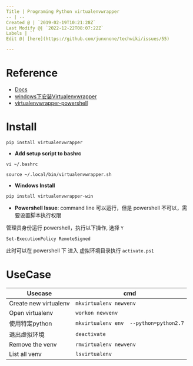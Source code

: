 ```yaml
---
Title | Programing Python virtualenvwrapper
-- | --
Created @ | `2019-02-19T10:21:28Z`
Last Modify @| `2022-12-22T08:07:22Z`
Labels | ``
Edit @| [here](https://github.com/junxnone/techwiki/issues/55)

---
```

# Reference
- [Docs](https://virtualenvwrapper.readthedocs.io/en/latest/index.html)
- [windows下安装Virtualenvwrapper](https://blog.csdn.net/a549416598/article/details/80881235)
- [virtualenvwrapper-powershell](https://github.com/regisf/virtualenvwrapper-powershell)

# Install

```
pip install virtualenvwrapper
```

- **Add setup script to  bashrc**

```
vi ~/.bashrc
```
```
source ~/.local/bin/virtualenvwrapper.sh
```
- **Windows Install**

```
pip install virtualenvwrapper-win
```

- **Powershell Issue**:  command line 可以运行，但是 powershell 不可以，需要设置脚本执行权限

管理员身份运行 powershell，执行以下操作, 选择 `Y`

```
Set-ExecutionPolicy RemoteSigned
```
此时可以在 powershell 下 进入 虚拟环境目录执行 `activate.ps1`


# UseCase

Usecase | cmd
-- | --
Create new virtualenv | `mkvirtualenv newvenv`
Open virtualenv | `workon newvenv`
使用特定python | `mkvirtualenv env  --python=python2.7`
退出虚拟环境 | `deactivate`
Remove the venv | `rmvirtualenv newvenv`
List all venv | `lsvirtualenv`


